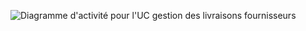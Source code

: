 ![Diagramme d'activité pour l'UC gestion des livraisons fournisseurs](../../../diagrammes/packages/02-gestion/04-gestion-livraisons-fournisseurs/02-04-diag-activité.png)
